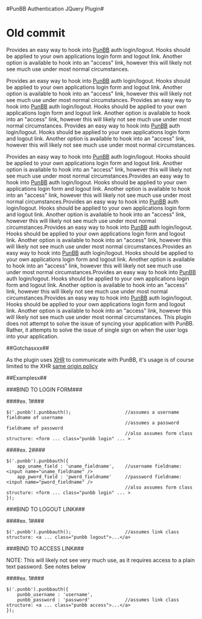 #PunBB Authentication JQuery Plugin#
# Old commit
Provides an easy way to hook into [PunBB](http://punbb.informer.com/) auth login/logout.  Hooks should be applied to your own applications login form and logout link.  Another option is available to hook into an "access" link, however this will likely not see much use under most normal circumstances.


Provides an easy way to hook into [PunBB](http://punbb.informer.com/) auth login/logout.  Hooks should be applied to your own applications login form and logout link.  Another option is available to hook into an "access" link, however this will likely not see much use under most normal circumstances.
Provides an easy way to hook into [PunBB](http://punbb.informer.com/) auth login/logout.  Hooks should be applied to your own applications login form and logout link.  Another option is available to hook into an "access" link, however this will likely not see much use under most normal circumstances.
Provides an easy way to hook into [PunBB](http://punbb.informer.com/) auth login/logout.  Hooks should be applied to your own applications login form and logout link.  Another option is available to hook into an "access" link, however this will likely not see much use under most normal circumstances.

Provides an easy way to hook into [PunBB](http://punbb.informer.com/) auth login/logout.  Hooks should be applied to your own applications login form and logout link.  Another option is available to hook into an "access" link, however this will likely not see much use under most normal circumstances.Provides an easy way to hook into [PunBB](http://punbb.informer.com/) auth login/logout.  Hooks should be applied to your own applications login form and logout link.  Another option is available to hook into an "access" link, however this will likely not see much use under most normal circumstances.Provides an easy way to hook into [PunBB](http://punbb.informer.com/) auth login/logout.  Hooks should be applied to your own applications login form and logout link.  Another option is available to hook into an "access" link, however this will likely not see much use under most normal circumstances.Provides an easy way to hook into [PunBB](http://punbb.informer.com/) auth login/logout.  Hooks should be applied to your own applications login form and logout link.  Another option is available to hook into an "access" link, however this will likely not see much use under most normal circumstances.Provides an easy way to hook into [PunBB](http://punbb.informer.com/) auth login/logout.  Hooks should be applied to your own applications login form and logout link.  Another option is available to hook into an "access" link, however this will likely not see much use under most normal circumstances.Provides an easy way to hook into [PunBB](http://punbb.informer.com/) auth login/logout.  Hooks should be applied to your own applications login form and logout link.  Another option is available to hook into an "access" link, however this will likely not see much use under most normal circumstances.Provides an easy way to hook into [PunBB](http://punbb.informer.com/) auth login/logout.  Hooks should be applied to your own applications login form and logout link.  Another option is available to hook into an "access" link, however this will likely not see much use under most normal circumstances.
This plugin does not attempt to solve the issue of syncing your application with PunBB.  Rather, it attempts to solve the issue of single sign on when the user logs into your application.

##Gotchasxxx##

As the plugin uses [XHR](http://en.wikipedia.org/wiki/XMLHttpRequest) to communicate with PunBB, it's usage is of course limited to the XHR [same origin policy](http://en.wikipedia.org/wiki/Same_origin_policy)

##Examplesx##

###BIND TO LOGIN FORM###

####ex. 1####

    $('.punbb').punbbauth();                    //assumes a username fieldname of username
                                                //assumes a password fieldname of password
                                                //also assumes form class structure: <form ... class="punbb login" ... >
                            
####ex. 2####

    $('.punbb').punbbauth({
        app_uname_field : 'uname_fieldname',    //username fieldname: <input name="uname_fieldname" />                                
        app_pword_field : 'pword_fieldname'     //password fieldname: <input name="pword_fieldname" />
                                                //also assumes form class structure: <form ... class="punbb login" ... >
    });

###BIND TO LOGOUT LINK###

####ex. 1####

    $('.punbb').punbbauth();                    //assumes link class structure: <a ... class="punbb logout">...</a>

###BIND TO ACCESS LINK###

NOTE: This will likely not see very much use, as it requires access to a plain text password.  See notes below

####ex. 1####

    $('.punbb').punbbauth({
        punbb_username : 'username', 
        punbb_password : 'password'             //assumes link class structure: <a ... class="punbb access">...</a>
    });
